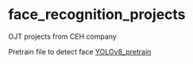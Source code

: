 # face_recognition_projects
OJT projects from CEH company

Pretrain file to detect face [YOLOv8_pretrain](https://drive.google.com/file/d/1iHL-XjvzpbrE8ycVqEbGla4yc1dWlSWU/view)


